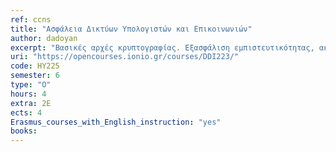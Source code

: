 ```yaml
---
ref: ccns
title: "Ασφάλεια Δικτύων Υπολογιστών και Επικοινωνιών"
author: dadoyan
excerpt: "Βασικές αρχές κρυπτογραφίας. Εξασφάλιση εμπιστευτικότητας, ακεραιότητας δεδομένων και αυθεντικοποίηση. Επιθέσεις αντανάκλασης και ενδιαμέσου. Συστήματα συμφωνίας και διανομής κλειδιού. Tο πρωτόκολλο Kerberos. Ασφάλεια Ασύρματων δικτύων και πρωτόκολλα ασφάλειας WPA/WPA2. Ασφάλεια σε κινητά δίκτυα GSM/UMTS/LTE. Μοντέλο απειλών στο Επίπεδο TCP/IP. Ανάλυση του πρωτοκόλλου TLS/SSL. Ανάλυση του μηχανισμού Pretty Good Privacy. Ανάλυση, εφαρμογή και αξιολόγηση των αναχωμάτων ασφάλειας (Firewalls) και εικονικών δικτύων (Virtual Private Networks). Επιθέσεις παρεισφρήσεων (intrusions) και μηχανισμοί ανίχνευση εισβολών (intrusion detection systems) σε δικτυακά συστήματα, Επιθέσεις άρνησης παροχής υπηρεσιών στο Διαδίκτυο και τρόποι αντιμετώπισης τους. Επιθέσεις στο πρωτόκολλο Domain Name System (DNS) και Address Resolution Protocol (ARP). Εισαγωγή στο κακόβουλο λογισμικό διαδικτύου και botnets."
uri: "https://opencourses.ionio.gr/courses/DDI223/"
code: ΗΥ225
semester: 6
type: "Ο"
hours: 4
extra: 2E
ects: 4
Erasmus_courses_with_English_instruction: "yes"
books: 
---
```

